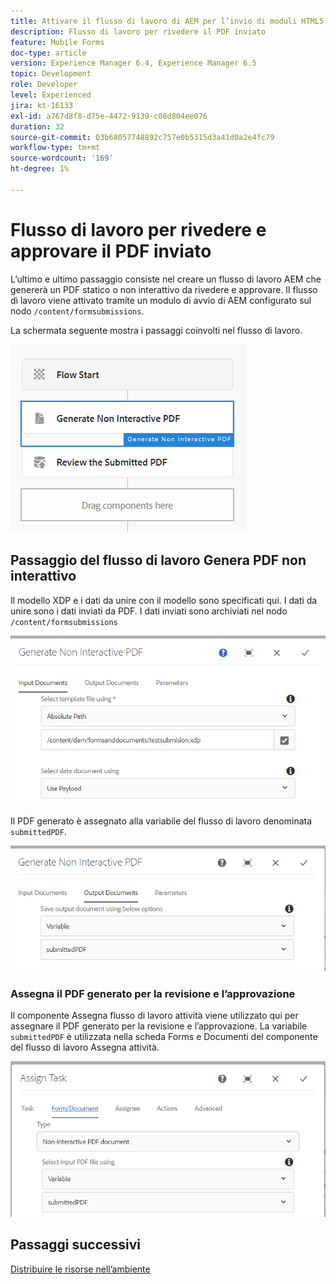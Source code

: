 ```yaml
---
title: Attivare il flusso di lavoro di AEM per l’invio di moduli HTML5 - Rivedere e approvare PDF
description: Flusso di lavoro per rivedere il PDF inviato
feature: Mobile Forms
doc-type: article
version: Experience Manager 6.4, Experience Manager 6.5
topic: Development
role: Developer
level: Experienced
jira: kt-16133
exl-id: a767d8f8-d75e-4472-9139-c08d804ee076
duration: 32
source-git-commit: 03b68057748892c757e0b5315d3a41d0a2e4fc79
workflow-type: tm+mt
source-wordcount: '169'
ht-degree: 1%

---
```


# Flusso di lavoro per rivedere e approvare il PDF inviato

L’ultimo e ultimo passaggio consiste nel creare un flusso di lavoro AEM che genererà un PDF statico o non interattivo da rivedere e approvare. Il flusso di lavoro viene attivato tramite un modulo di avvio di AEM configurato sul nodo `/content/formsubmissions`.

La schermata seguente mostra i passaggi coinvolti nel flusso di lavoro.

![flusso di lavoro](assets/workflow.PNG)

## Passaggio del flusso di lavoro Genera PDF non interattivo

Il modello XDP e i dati da unire con il modello sono specificati qui. I dati da unire sono i dati inviati da PDF. I dati inviati sono archiviati nel nodo ```/content/formsubmissions```

![flusso di lavoro](assets/generate-pdf1.PNG)

Il PDF generato è assegnato alla variabile del flusso di lavoro denominata `submittedPDF`.

![flusso di lavoro](assets/generate-pdf2.PNG)

### Assegna il PDF generato per la revisione e l’approvazione

Il componente Assegna flusso di lavoro attività viene utilizzato qui per assegnare il PDF generato per la revisione e l’approvazione. La variabile `submittedPDF` è utilizzata nella scheda Forms e Documenti del componente del flusso di lavoro Assegna attività.

![flusso di lavoro](assets/assign-task.PNG)


## Passaggi successivi

[Distribuire le risorse nell’ambiente](./deploy-assets.md)